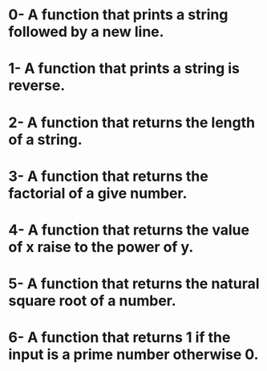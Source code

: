 # 0- A function that prints a string followed by a new line.
# 1- A function that prints a string is reverse.
# 2- A function that returns the length of a string.
# 3- A function that returns the factorial of a give number.
# 4- A function that returns the value of x raise to the power of y.
# 5- A function that returns the natural square root of a number.
# 6- A function that returns 1 if the input is a prime number otherwise 0.

